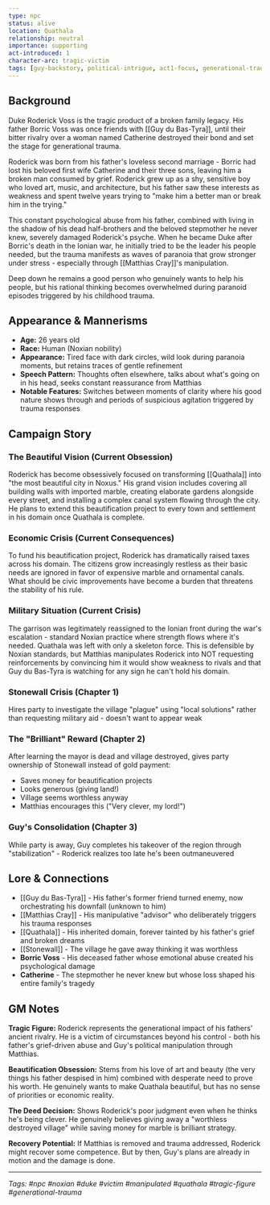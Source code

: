 ```yaml
---
type: npc
status: alive
location: Quathala
relationship: neutral
importance: supporting
act-introduced: 1
character-arc: tragic-victim
tags: [guy-backstory, political-intrigue, act1-focus, generational-trauma, noxian-politics]
---
```


## Background

Duke Roderick Voss is the tragic product of a broken family legacy. His father Borric Voss was once friends with [[Guy du Bas-Tyra]], until their bitter rivalry over a woman named Catherine destroyed their bond and set the stage for generational trauma.

Roderick was born from his father's loveless second marriage - Borric had lost his beloved first wife Catherine and their three sons, leaving him a broken man consumed by grief. Roderick grew up as a shy, sensitive boy who loved art, music, and architecture, but his father saw these interests as weakness and spent twelve years trying to "make him a better man or break him in the trying."

This constant psychological abuse from his father, combined with living in the shadow of his dead half-brothers and the beloved stepmother he never knew, severely damaged Roderick's psyche. When he became Duke after Borric's death in the Ionian war, he initially tried to be the leader his people needed, but the trauma manifests as waves of paranoia that grow stronger under stress - especially through [[Matthias Cray]]'s manipulation.

Deep down he remains a good person who genuinely wants to help his people, but his rational thinking becomes overwhelmed during paranoid episodes triggered by his childhood trauma.

## Appearance & Mannerisms

- **Age:** 26 years old
- **Race:** Human (Noxian nobility)
- **Appearance:** Tired face with dark circles, wild look during paranoia moments, but retains traces of gentle refinement
- **Speech Pattern:** Thoughts often elsewhere, talks about what's going on in his head, seeks constant reassurance from Matthias
- **Notable Features:** Switches between moments of clarity where his good nature shows through and periods of suspicious agitation triggered by trauma responses

## Campaign Story

### The Beautiful Vision (Current Obsession)

Roderick has become obsessively focused on transforming [[Quathala]] into "the most beautiful city in Noxus." His grand vision includes covering all building walls with imported marble, creating elaborate gardens alongside every street, and installing a complex canal system flowing through the city. He plans to extend this beautification project to every town and settlement in his domain once Quathala is complete.

### Economic Crisis (Current Consequences)

To fund his beautification project, Roderick has dramatically raised taxes across his domain. The citizens grow increasingly restless as their basic needs are ignored in favor of expensive marble and ornamental canals. What should be civic improvements have become a burden that threatens the stability of his rule.

### Military Situation (Current Crisis)

The garrison was legitimately reassigned to the Ionian front during the war's escalation - standard Noxian practice where strength flows where it's needed. Quathala was left with only a skeleton force. This is defensible by Noxian standards, but Matthias manipulates Roderick into NOT requesting reinforcements by convincing him it would show weakness to rivals and that Guy du Bas-Tyra is watching for any sign he can't hold his domain.

### Stonewall Crisis (Chapter 1)

Hires party to investigate the village "plague" using "local solutions" rather than requesting military aid - doesn't want to appear weak

### The "Brilliant" Reward (Chapter 2)

After learning the mayor is dead and village destroyed, gives party ownership of Stonewall instead of gold payment:
- Saves money for beautification projects
- Looks generous (giving land!)
- Village seems worthless anyway
- Matthias encourages this ("Very clever, my lord!")

### Guy's Consolidation (Chapter 3)

While party is away, Guy completes his takeover of the region through "stabilization" - Roderick realizes too late he's been outmaneuvered

## Lore & Connections

- [[Guy du Bas-Tyra]] - His father's former friend turned enemy, now orchestrating his downfall (unknown to him)
- [[Matthias Cray]] - His manipulative "advisor" who deliberately triggers his trauma responses
- [[Quathala]] - His inherited domain, forever tainted by his father's grief and broken dreams
- [[Stonewall]] - The village he gave away thinking it was worthless
- **Borric Voss** - His deceased father whose emotional abuse created his psychological damage
- **Catherine** - The stepmother he never knew but whose loss shaped his entire family's tragedy

## GM Notes

**Tragic Figure:** Roderick represents the generational impact of his fathers' ancient rivalry. He is a victim of circumstances beyond his control - both his father's grief-driven abuse and Guy's political manipulation through Matthias.

**Beautification Obsession:** Stems from his love of art and beauty (the very things his father despised in him) combined with desperate need to prove his worth. He genuinely wants to make Quathala beautiful, but has no sense of priorities or economic reality.

**The Deed Decision:** Shows Roderick's poor judgment even when he thinks he's being clever. He genuinely believes giving away a "worthless destroyed village" while saving money for marble is brilliant strategy.

**Recovery Potential:** If Matthias is removed and trauma addressed, Roderick might recover some competence. But by then, Guy's plans are already in motion and the damage is done.

---

_Tags: #npc #noxian #duke #victim #manipulated #quathala #tragic-figure #generational-trauma_